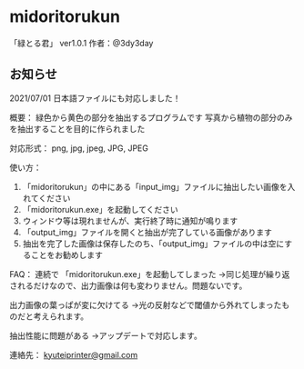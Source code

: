 ﻿# midoritorukun
「緑とる君」 ver1.0.1
作者：@3dy3day

## お知らせ
2021/07/01 日本語ファイルにも対応しました！

概要：
緑色から黄色の部分を抽出するプログラムです
写真から植物の部分のみを抽出することを目的に作られました

対応形式：
png, jpg, jpeg, JPG, JPEG

使い方：
1. 「midoritorukun」の中にある「input_img」ファイルに抽出したい画像を入れてください
2. 「midoritorukun.exe」を起動してください
3. ウィンドウ等は現れませんが、実行終了時に通知が鳴ります
4. 「output_img」ファイルを開くと抽出が完了している画像があります
5. 抽出を完了した画像は保存したのち、「output_img」ファイルの中は空にすることをお勧めします

FAQ：
連続で 「midoritorukun.exe」を起動してしまった
→同じ処理が繰り返されるだけなので、出力画像は何も変わりません。問題ないです。

出力画像の葉っぱが変に欠けてる
→光の反射などで閾値から外れてしまったものだと考えられます。

抽出性能に問題がある
→アップデートで対応します。

連絡先：
kyuteiprinter@gmail.com
